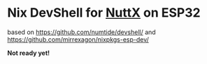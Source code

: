 # Nix DevShell for [NuttX](https://nuttx.apache.org) on ESP32

based on https://github.com/numtide/devshell/
and https://github.com/mirrexagon/nixpkgs-esp-dev/

**Not ready yet!**
